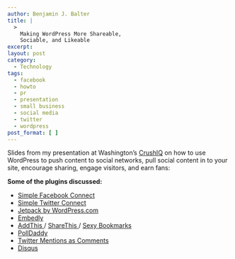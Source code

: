 ```yaml
---
author: Benjamin J. Balter
title: |
  >
    Making WordPress More Shareable,
    Sociable, and Likeable
excerpt:
layout: post
category:
  - Technology
tags:
  - facebook
  - howto
  - pr
  - presentation
  - small business
  - social media
  - twitter
  - wordpress
post_format: [ ]
---
```

Slides from my presentation at Washington’s [CrushIQ](http://crushiq.com) on how to use WordPress to push content to social networks, pull social content in to your site, encourage sharing, engage visitors, and earn fans:



**Some of the plugins discussed:**

*   [Simple Facebook Connect](http://wordpress.org/extend/plugins/simple-facebook-connect/)
*   [Simple Twitter Connect](http://wordpress.org/extend/plugins/simple-twitter-connect/)
*   [Jetpack by WordPress.com](http://wordpress.org/extend/plugins/jetpack/)
*   [Embedly](http://wordpress.org/extend/plugins/embedly/)
*   [AddThis ](http://wordpress.org/extend/plugins/addthis/)/ [ShareThis ](http://wordpress.org/extend/plugins/share-this/)/ [Sexy Bookmarks](http://wordpress.org/extend/plugins/sexybookmarks/)
*   [PollDaddy](http://wordpress.org/extend/plugins/polldaddy/)
*   [Twitter Mentions as Comments](http://wordpress.org/extend/plugins/twitter-mentions-as-comments/)
*   [Disqus](http://wordpress.org/extend/plugins/disqus-comment-system/)